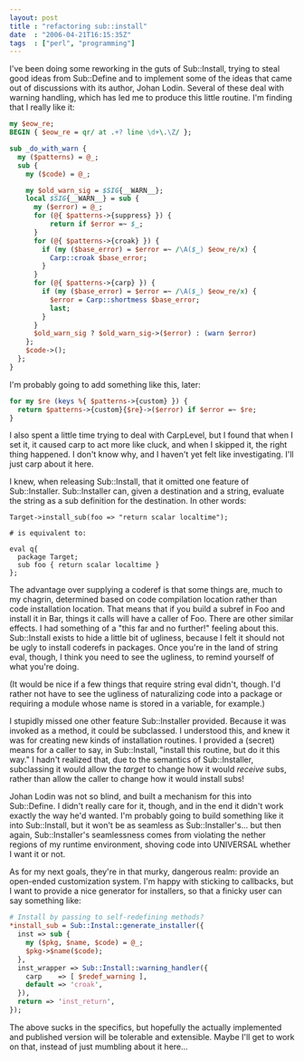 ```yaml
---
layout: post
title : "refactoring sub::install"
date  : "2006-04-21T16:15:35Z"
tags  : ["perl", "programming"]
---
```

I've been doing some reworking in the guts of Sub::Install, trying to steal
good ideas from Sub::Define and to implement some of the ideas that came out of
discussions with its author, Johan Lodin.  Several of these deal with warning
handling, which has led me to produce this little routine.  I'm finding that I
really like it:

```perl
my $eow_re;
BEGIN { $eow_re = qr/ at .+? line \d+\.\Z/ };

sub _do_with_warn {
  my ($patterns) = @_;
  sub {
    my ($code) = @_;

    my $old_warn_sig = $SIG{__WARN__};
    local $SIG{__WARN__} = sub {
      my ($error) = @_;
      for (@{ $patterns->{suppress} }) {
          return if $error =~ $_;
      }
      for (@{ $patterns->{croak} }) {
        if (my ($base_error) = $error =~ /\A($_) $eow_re/x) {
          Carp::croak $base_error;
        }
      }
      for (@{ $patterns->{carp} }) {
        if (my ($base_error) = $error =~ /\A($_) $eow_re/x) {
          $error = Carp::shortmess $base_error;
          last;
        }
      }
      $old_warn_sig ? $old_warn_sig->($error) : (warn $error)
    };
    $code->();
  };
}
```

I'm probably going to add something like this, later:

```perl
for my $re (keys %{ $patterns->{custom} }) {
  return $patterns->{custom}{$re}->($error) if $error =~ $re;
}
```

I also spent a little time trying to deal with CarpLevel, but I found that when
I set it, it caused carp to act more like cluck, and when I skipped it, the
right thing happened.  I don't know why, and I haven't yet felt like
investigating.  I'll just carp about it here.

I knew, when releasing Sub::Install, that it omitted one feature of
Sub::Installer.  Sub::Installer can, given a destination and a string, evaluate
the string as a sub definition for the destination.  In other words:

```
Target->install_sub(foo => "return scalar localtime");

# is equivalent to:

eval q{
  package Target;
  sub foo { return scalar localtime }
};
```

The advantage over supplying a coderef is that some things are, much to my
chagrin, determined based on code compilation location rather than code
installation location.  That means that if you build a subref in Foo and
install it in Bar, things it calls will have a caller of Foo.  There are other
similar effects.  I had something of a "this far and no further!" feeling about
this.  Sub::Install exists to hide a little bit of ugliness, because I felt it
should not be ugly to install coderefs in packages.  Once you're in the land of
string eval, though, I think you need to see the ugliness, to remind yourself
of what you're doing.

(It would be nice if a few things that require string eval didn't, though.
I'd rather not have to see the ugliness of naturalizing code into a package or
requiring a module whose name is stored in a variable, for example.)

I stupidly missed one other feature Sub::Installer provided.  Because it was
invoked as a method, it could be subclassed.  I understood this, and knew it
was for creating new kinds of installation routines.  I provided a (secret)
means for a caller to say, in Sub::Install, "install this routine, but do it
this way."  I hadn't realized that, due to the semantics of Sub::Installer,
subclassing it would allow the *target* to change how it would *receive* subs,
rather than allow the caller to change how it would install subs!

Johan Lodin was not so blind, and built a mechanism for this into Sub::Define.
I didn't really care for it, though, and in the end it didn't work exactly the
way he'd wanted.  I'm probably going to build something like it into
Sub::Install, but it won't be as seamless as Sub::Installer's... but then
again, Sub::Installer's seamlessness comes from violating the nether regions of
my runtime environment, shoving code into UNIVERSAL whether I want it or not.

As for my next goals, they're in that murky, dangerous realm: provide an
open-ended customization system.  I'm happy with sticking to callbacks, but I
want to provide a nice generator for installers, so that a finicky user can
say something like:

```perl
# Install by passing to self-redefining methods?
*install_sub = Sub::Instal::generate_installer({
  inst => sub {
    my ($pkg, $name, $code) = @_;
    $pkg->$name($code);
  },
  inst_wrapper => Sub::Install::warning_handler({
    carp    => [ $redef_warning ],
    default => 'croak',
  }),
  return => 'inst_return',
});
```

The above sucks in the specifics, but hopefully the actually implemented and
published version will be tolerable and extensible.  Maybe I'll get to work on
that, instead of just mumbling about it here...
